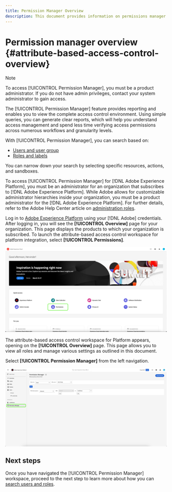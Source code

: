 ```yaml
---
title: Permission Manager Overview
description: This document provides information on permissions manager in Adobe Experience Platform
---
```

# Permission manager overview {#attribute-based-access-control-overview}

>[!NOTE]
>
>To access [!UICONTROL Permission Manager], you must be a product administrator. If you do not have admin privileges, contact your system administrator to gain access.

The [!UICONTROL Permission Manager] feature provides reporting and enables you to view the complete access control environment. Using simple queries, you can generate clear reports, which will help you understand access management and spend less time verifying access permissions across numerous workflows and granularity levels.

With [!UICONTROL Permission Manager], you can search based on:

* [Users and user group](./permssions.md)
* [Roles and labels](./permissions.md)

You can narrow down your search by selecting specific resources, actions, and sandboxes.

To access [!UICONTROL Permission Manager] for [!DNL Adobe Experience Platform], you must be an administrator for an organization that subscribes to [!DNL Adobe Experience Platform]. While Adobe allows for customizable administrator hierarchies inside your organization, you must be a product administrator for the [!DNL Adobe Experience Platform]. For further details, refer to the Adobe Help Center article on [administration roles](https://helpx.adobe.com/enterprise/using/admin-roles.html).

Log in to [Adobe Experience Platform](https://experience.adobe.com/) using your [!DNL Adobe] credentials.  After logging in, you will see the **[!UICONTROL Overview]** page for your organization. This page displays the products to which your organization is subscribed. To launch the attribute-based access control workspace for platform integration, select **[!UICONTROL Permissions]**.

![Adobe Experience Platform overview highlighting Permissions.](../../images/flac-ui/flac-select-product.png)

The attribute-based access control workspace for Platform appears, opening on the **[!UICONTROL Overview]** page. This page allows you to view all roles and manage various settings as outlined in this document.

Select **[!UICONTROL Permission Manager]** from the left navigation.

![The Permission Manager search screen showing available filters.](../../images/permission-manager/permission-manager.png)

## Next steps

Once you have navigated the [!UICONTROL Permission Manager] workspace, proceed to the next step to learn more about how you can [search users and roles](./permissions.md).

